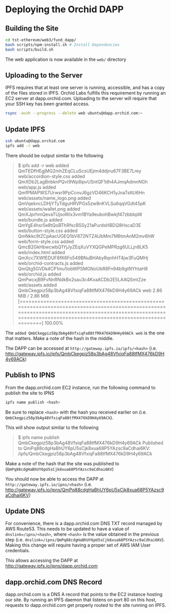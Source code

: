 # Deploying the Orchid DAPP

## Building the Site
```sh
cd tst-ethereum/web3/fund_dapp/
bash scripts/npm-install.sh # Install Dependencies
bash scripts/build.sh
```

The web application is now available in the `web/` directory

## Uploading to the Server
  IPFS requires that at least one server is running, accessible, and has a copy of the files stored in IPFS.
  Orchid Labs fulfills this requirement by running an EC2 server at dapp.orchid.com.
  Uploading to the server will require that your SSH key has been granted access.
  
```sh
rsync -avzh --progress --delete web ubuntu@dapp.orchid.com:~
```

## Update IPFS

```sh
ssh ubuntu@dapp.orchid.com
ipfs add -r web
```

There should be output similar to the following

> $ ipfs add -r web
> added QmTEDfHEgjMG2mhZEqCLuScsUEjim4ddjnu67F3BE7Lrey web/accordion-style.css
> added QmXDb2LagBnbknPQvt9Wp8ipvUSntQF1dh4AJmqAdmnNGh web/app.js
> added QmfPMAPWS7Urwsr9PpCcnvJ6gzVD46KCH1yJnaTsttU6Hn web/assets/name_logo.png
> added QmVqekncLDHjYTyTdguHRVPGs5zw8nKVLSu6qqVGdt45pK web/assets/wallet.png
> added QmXJprhmQevaTUjsoWix3vm1BYa9eubohBwkjf47zbbbpW web/bundle.js
> added QmYgE4hsr5e8tQoBThRfscB5Sy21aPurdsHBDQ8HscaD3E web/button-style.css
> added QmNkkc9tZCpAacUGEQ1bV872NTZAUbMm7M6tmAnM2mv6hW web/form-style.css
> added QmcB2GkHbwcwbQ1YjJyZEqXuVYXQGPeMPRzg6ULLjn8LK5 web/index.html
> added QmXcc7XWfEDUF8fK6Fo549BNuBHAbyRqnhHT4jw3FuQMHj web/orchid-contracts.js
> added QmQtg5GVDk4CP1mu1iobWPSMGNoUbR8Fn94b9gtNYhtaH8 web/orchid.js
> added QmPwcxjB9FvNnRNdkBx2sau3c4KxaACDb2E5LAAQSmtZze web/assets
> added QmbCkegpiz58p3bAg48VfxiqFa88tfMX476kD9H4y69ACk web
>  2.86 MiB / 2.86 MiB [===============================================================================================================================================================================================================] 100.00%

The `added QmbCkegpiz58p3bAg48VfxiqFa88tfMX476kD9H4y69ACk web` is the one that matters.
Make a note of the hash in the middle.

The DAPP can be accessed at `http://gateway.ipfs.io/ipfs/<hash>` (i.e. http://gateway.ipfs.io/ipfs/QmbCkegpiz58p3bAg48VfxiqFa88tfMX476kD9H4y69ACk)

## Publish to IPNS

From the dapp.orchid.com EC2 instance, run the following command to publish the site to IPNS

```sh
ipfs name publish <hash>
```

Be sure to replace `<hash>` with the hash you received earlier on (i.e. `QmbCkegpiz58p3bAg48VfxiqFa88tfMX476kD9H4y69ACk`).

This will show output similar to the following

> $ ipfs name publish QmbCkegpiz58p3bAg48VfxiqFa88tfMX476kD9H4y69ACk
> Published to QmPq88cdgHaBhUY6pU5sCjk8xua68P5YAzsc9aCdhai6KV: /ipfs/QmbCkegpiz58p3bAg48VfxiqFa88tfMX476kD9H4y69ACk

Make a note of the hash that the site was published to (`QmPq88cdgHaBhUY6pU5sCjk8xua68P5YAzsc9aCdhai6KV`)

You should now be able to access the DAPP at `http://gateway.ipfs.io/ipns/<hash>` (i.e. http://gateway.ipfs.io/ipns/QmPq88cdgHaBhUY6pU5sCjk8xua68P5YAzsc9aCdhai6KV)

## Update DNS

For convenience, there is a dapp.orchid.com DNS TXT record managed by AWS Route53.
This needs to be updated to have a value of `dnslink=/ipns/<hash>`,
where `<hash>` is the value obtained in the previous step (i.e. `dnslink=/ipns/QmPq88cdgHaBhUY6pU5sCjk8xua68P5YAzsc9aCdhai6KV`).
Making this change will require having a proper set of AWS IAM User credentials.

This allows accessing the DAPP at http://gateway.ipfs.io/ipns/dapp.orchid.com

## dapp.orchid.com DNS Record

dapp.orchid.com is a DNS A record that points to the EC2 instance hosting our site.
By running an IPFS daemon that listens on port 80 on this host, requests to dapp.orchid.com get properly routed to the site running on IPFS.
